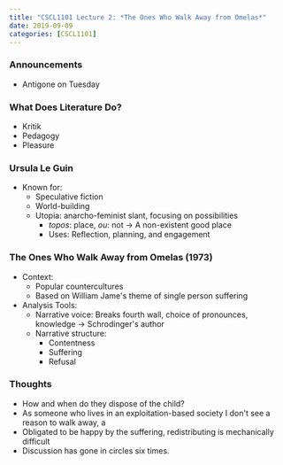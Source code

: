 ```yaml
---
title: "CSCL1101 Lecture 2: *The Ones Who Walk Away from Omelas*"
date: 2019-09-09
categories: [CSCL1101]
---
```


### Announcements

- Antigone on Tuesday

### What Does Literature Do?

- Kritik
- Pedagogy
- Pleasure

### Ursula Le Guin

- Known for:
    - Speculative fiction
    - World-building
    - Utopia: anarcho-feminist slant, focusing on possibilities
        - *topos*: place, *ou*: not &rarr; A non-existent good place
        - Uses: Reflection, planning, and engagement 

### The Ones Who Walk Away from Omelas (1973)

- Context:
    - Popular countercultures 
    - Based on William Jame's theme of single person suffering
- Analysis Tools:
    - Narrative voice: Breaks fourth wall, choice of pronounces, knowledge &rarr; Schrodinger's author
    - Narrative structure: 
        - Contentness 
        - Suffering
        - Refusal

### Thoughts

- How and when do they dispose of the child?
- As someone who lives in an exploitation-based society I don't see a reason to walk away, a
- Obligated to be happy by the suffering, redistributing is mechanically difficult
- Discussion has gone in circles six times. 
